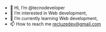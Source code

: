 - 👋 Hi, I’m @tecnodeveloper
- 👀 I’m interested in Web development,
- 🌱 I’m currently learning Web development,
- 📫 How to reach me recluzedev@gmail.com

<!---
tecnodeveloper is a ✨ special ✨ repository because its `README.md` (this file) appears on your GitHub profile.
You can click the Preview link to take a look at your changes.
--->
